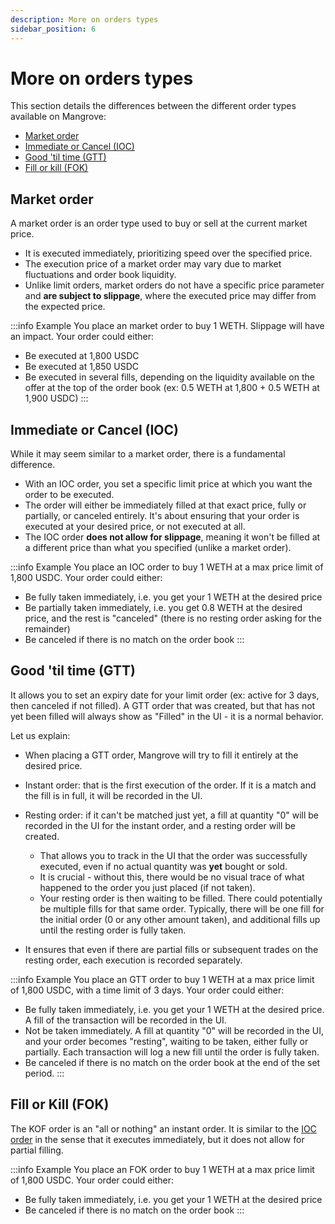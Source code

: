 ```yaml
---
description: More on orders types
sidebar_position: 6
---
```



# More on  orders types

This section details the differences between the different order types available on Mangrove:

* [Market order](./more-on-order-types.md#market-order)
* [Immediate or Cancel (IOC)](./more-on-order-types.md#immediate-or-cancel-ioc)
* [Good 'til time (GTT)](./more-on-order-types.md#good-til-time-gtt)
* [Fill or kill (FOK)](./more-on-order-types.md#fill-or-kill-fok)


## Market order

A market order is an order type used to buy or sell at the current market price.
* It is executed immediately, prioritizing speed over the specified price.
* The execution price of a market order may vary due to market fluctuations and order book liquidity.
* Unlike limit orders, market orders do not have a specific price parameter and **are subject to slippage**, where the executed price may differ from the expected price.

:::info Example
You place an market order to buy 1 WETH. Slippage will have an impact.
Your order could either:
* Be executed at 1,800 USDC
* Be executed at 1,850 USDC
* Be executed in several fills, depending on the liquidity available on the offer at the top of the order book (ex: 0.5 WETH at 1,800 + 0.5 WETH at 1,900 USDC)
:::


## Immediate or Cancel (IOC)
While it may seem similar to a market order, there is a fundamental difference.

* With an IOC order, you set a specific limit price at which you want the order to be executed.
* The order will either be immediately filled at that exact price, fully or partially, or canceled entirely. It's about ensuring that your order is executed at your desired price, or not executed at all.
* The IOC order **does not allow for slippage**, meaning it won't be filled at a different price than what you specified (unlike a market order).

:::info Example
You place an IOC order to buy 1 WETH at a max price limit of 1,800 USDC.
Your order could either:
* Be fully taken immediately, i.e. you get your 1 WETH at the desired price
* Be partially taken immediately, i.e. you get 0.8 WETH at the desired price, and the rest is "canceled" (there is no resting order asking for the remainder)
* Be canceled if there is no match on the order book
:::

## Good 'til time (GTT)

It allows you to set an expiry date for your limit order (ex: active for 3 days, then canceled if not filled).
A GTT order that was created, but that has not yet been filled will always show as "Filled" in the UI - it is a normal behavior.<br />

Let us explain:

* When placing a GTT order, Mangrove will try to fill it entirely at the desired price.

* Instant order: that is the first execution of the order. If it is a match and the fill is in full, it will be recorded in the UI.

* Resting order: if it can't be matched just yet, a fill at quantity "0" will be recorded in the UI for the instant order, and a resting order will be created.
    * That allows you to track in the UI that the order was successfully executed, even if no actual quantity was **yet** bought or sold.
    * It is crucial - without this, there would be no visual trace of what happened to the order you just placed (if not taken). 
    * Your resting order is then waiting to be filled. There could potentially be multiple fills for that same order. Typically, there will be one fill for the initial order (0 or any other amount taken), and  additional fills up until the resting order is fully taken.

* It ensures that even if there are partial fills or subsequent trades on the resting order, each execution is recorded separately.

:::info Example
You place an GTT order to buy 1 WETH at a max price limit of 1,800 USDC, with a time limit of 3 days.
Your order could either:
* Be fully taken immediately, i.e. you get your 1 WETH at the desired price. A fill of the transaction will be recorded in the UI.
* Not be taken immediately. A fill at quantity "0" will be recorded in the UI, and your order becomes "resting", waiting to be taken, either fully or partially. Each transaction will log a new fill until the order is fully taken.
* Be canceled if there is no match on the order book at the end of the set period.
:::

## Fill or Kill (FOK)

The KOF order is an "all or nothing" an instant order.
It is similar to the [IOC order](./more-on-order-types.md#immediate-or-cancel-ioc) in the sense that it executes immediately, but it does not allow for partial filling.


:::info Example
You place an FOK order to buy 1 WETH at a max price limit of 1,800 USDC.
Your order could either:
* Be fully taken immediately, i.e. you get your 1 WETH at the desired price
* Be canceled if there is no match on the order book
:::